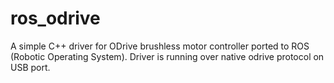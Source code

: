 # ros_odrive
A simple C++ driver for ODrive brushless motor controller ported to ROS (Robotic Operating System).
Driver is running over native odrive protocol on USB port.

